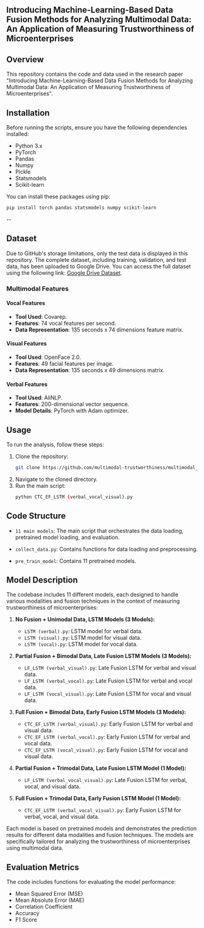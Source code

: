
## Introducing Machine-Learning-Based Data Fusion Methods for Analyzing Multimodal Data: An Application of Measuring Trustworthiness of Microenterprises

## Overview
This repository contains the code and data used in the research paper "Introducing Machine-Learning-Based Data Fusion Methods for Analyzing Multimodal Data: An Application of Measuring Trustworthiness of Microenterprises". 

## Installation
Before running the scripts, ensure you have the following dependencies installed:
- Python 3.x
- PyTorch
- Pandas
- Numpy
- Pickle
- Statsmodels
- Scikit-learn

You can install these packages using pip:
```bash
pip install torch pandas statsmodels numpy scikit-learn
```
--

## Dataset
Due to GitHub's storage limitations, only the test data is displayed in this repository. The complete dataset, including training, validation, and test data, has been uploaded to Google Drive. You can access the full dataset using the following link: [Google Drive Dataset](https://drive.google.com/drive/folders/1EpMjVBAh1d9Zh73QkjpChoufGOqxBgvt).


### Multimodal Features 
#### Vocal Features
- **Tool Used**: Covarep.
- **Features**: 74 vocal features per second.
- **Data Representation**: 135 seconds x 74 dimensions feature matrix.

#### Visual Features
- **Tool Used**: OpenFace 2.0.
- **Features**: 49 facial features per image.
- **Data Representation**: 135 seconds x 49 dimensions matrix.

#### Verbal Features
- **Tool Used**: AliNLP.
- **Features**: 200-dimensional vector sequence.
- **Model Details**: PyTorch with Adam optimizer.



## Usage
To run the analysis, follow these steps:
1. Clone the repository:
   ```bash
   git clone https://github.com/multimodal-trustworthiness/multimodal_trustworthiness.
   ```
2. Navigate to the cloned directory.
3. Run the main script:
   ```bash
   python CTC_EF_LSTM (verbal_vocal_visual).py
   ```


## Code Structure
- `11 main models`: The main script that orchestrates the data loading,  pretrained model loading, and evaluation.
  
- `collect_data.py`: Contains functions for data loading and preprocessing.
  
- `pre_train_model`: Contains 11 pretrained models.
  


## Model Description
The codebase includes 11 different models, each designed to handle various modalities and fusion techniques in the context of measuring trustworthiness of microenterprises:

1. **No Fusion + Unimodal Data, LSTM Models (3 Models):**
   - `LSTM (verbal).py`: LSTM model for verbal data.
   - `LSTM (visual).py`: LSTM model for visual data.
   - `LSTM (vocal).py`: LSTM model for vocal data.

2. **Partial Fusion + Bimodal Data, Late Fusion LSTM Models (3 Models):**
   - `LF_LSTM (verbal_visual).py`: Late Fusion LSTM for verbal and visual data.
   - `LF_LSTM (verbal_vocal).py`: Late Fusion LSTM for verbal and vocal data.
   - `LF_LSTM (vocal_visual).py`: Late Fusion LSTM for vocal and visual data.

3. **Full Fusion + Bimodal Data, Early Fusion LSTM Models (3 Models):**
   - `CTC_EF_LSTM (verbal_visual).py`: Early Fusion LSTM for verbal and visual data.
   - `CTC_EF_LSTM (verbal_vocal).py`: Early Fusion LSTM for verbal and vocal data.
   - `CTC_EF_LSTM (vocal_visual).py`: Early Fusion LSTM for vocal and visual data.

4. **Partial Fusion + Trimodal Data, Late Fusion LSTM Model (1 Model):**
   - `LF_LSTM (verbal_vocal_visual).py`: Late Fusion LSTM for verbal, vocal, and visual data.

5. **Full Fusion + Trimodal Data, Early Fusion LSTM Model (1 Model):**
   - `CTC_EF_LSTM (verbal_vocal_visual).py`: Early Fusion LSTM for verbal, vocal, and visual data.

Each model is based on pretrained models and demonstrates the prediction results for different data modalities and fusion techniques. The models are specifically tailored for analyzing the trustworthiness of microenterprises using multimodal data.



## Evaluation Metrics
The code includes functions for evaluating the model performance:
- Mean Squared Error (MSE)
- Mean Absolute Error (MAE)
- Correlation Coefficient
- Accuracy
- F1 Score


